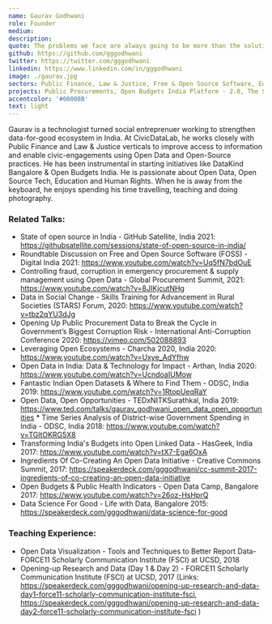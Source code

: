```yaml
---
name: Gaurav Godhwani
role: Founder
medium:
description:
quote: The problems we face are always going to be more than the solutions we have. Thus, try co-creating your solutions in open so that these can reach to more people.
github: https://github.com/gggodhwani
twitter: https://twitter.com/gggodhwani
linkedin: https://www.linkedin.com/in/gggodhwani
image: ./gaurav.jpg
sectors: Public Finance, Law & Justice, Free & Open Source Software, Education
projects: Public Procurements, Open Budgets India Platform - 2.0, The State of FOSS in India Report, Justice Hub, Girl Education and Spending Tracker, Zombie Tracker, The State of FOSS in India, Akshara Foundation
accentcolor: '#00008B'
text: light
---
```


Gaurav is a technologist turned social entreprenuer working to strengthen data-for-good ecosystem in India. At CivicDataLab, he works closely with Public Finance and Law & Justice verticals to improve access to information and enable civic-engagements using Open Data and Open-Source practices. He has been instrumental in starting initiatives like DataKind Bangalore & Open Budgets India. He is passionate about Open Data, Open Source Tech, Education and Human Rights. When he is away from the keyboard, he enjoys spending his time travelling, teaching and doing photography.

### Related Talks:

- State of open source in India - GitHub Satellite, India 2021: https://githubsatellite.com/sessions/state-of-open-source-in-india/
- Roundtable Discussion on Free and Open Source Software (FOSS) - Digital India 2021: https://www.youtube.com/watch?v=Uq5fN7bdOuE
- Controlling fraud, corruption in emergency procurement & supply management using Open Data - Global Procurement Summit, 2021: https://www.youtube.com/watch?v=8JIKjcutNHg
- Data in Social Change - Skills Training for Advancement in Rural Societies (STARS) Forum, 2020: https://www.youtube.com/watch?v=tbz2qYU3dJg
- Opening Up Public Procurement Data to Break the Cycle in Government’s Biggest Corruption Risk - International Anti-Corruption Conference 2020: https://vimeo.com/502088893
- Leveraging Open Ecosystems - Charcha 2020, India 2020: https://www.youtube.com/watch?v=Uxye_AdYfhw
- Open Data in India: Data & Technology for Impact - Arthan, India 2020: https://www.youtube.com/watch?v=UcndoaIUMow
- Fantastic Indian Open Datasets & Where to Find Them - ODSC, India 2019: https://www.youtube.com/watch?v=1RtopUeqRaY
- Open Data, Open Opportunities - TEDxNITKSurathkal, India 2019: https://www.ted.com/talks/gaurav_godhwani_open_data_open_opportunities \* Time Series Analysis of District-wise Government Spending in India - ODSC, India 2018: https://www.youtube.com/watch?v=TGltOKRG5X8
- Transforming India's Budgets into Open Linked Data - HasGeek, India 2017: https://www.youtube.com/watch?v=tX7-Ega6OxA
- Ingredients Of Co-Creating An Open Data Initiative - Creative Commons Summit, 2017: https://speakerdeck.com/gggodhwani/cc-summit-2017-ingredients-of-co-creating-an-open-data-initiative
- Open Budgets & Public Health Indicators - Open Data Camp, Bangalore 2017: https://www.youtube.com/watch?v=26oz-HsHprQ
- Data Science For Good - Life with Data, Bangalore 2015: https://speakerdeck.com/gggodhwani/data-science-for-good

### Teaching Experience:

- Open Data Visualization - Tools and Techniques to Better Report Data- FORCE11 Scholarly Communication Institute (FSCI) at UCSD, 2018
- Opening-up Research and Data (Day 1 & Day 2) - FORCE11 Scholarly Communication Institute (FSCI) at UCSD, 2017 (Links: https://speakerdeck.com/gggodhwani/opening-up-research-and-data-day1-force11-scholarly-communication-institute-fsci, https://speakerdeck.com/gggodhwani/opening-up-research-and-data-day2-force11-scholarly-communication-institute-fsci )
